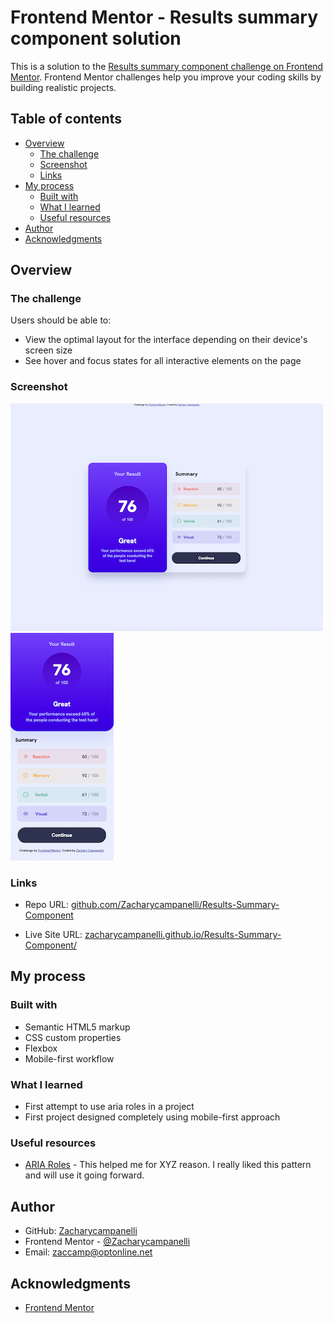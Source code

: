 # Frontend Mentor - Results summary component solution

This is a solution to the [Results summary component challenge on Frontend Mentor](https://www.frontendmentor.io/challenges/results-summary-component-CE_K6s0maV). Frontend Mentor challenges help you improve your coding skills by building realistic projects. 

## Table of contents

- [Overview](#overview)
  - [The challenge](#the-challenge)
  - [Screenshot](#screenshot)
  - [Links](#links)
- [My process](#my-process)
  - [Built with](#built-with)
  - [What I learned](#what-i-learned)
  - [Useful resources](#useful-resources)
- [Author](#author)
- [Acknowledgments](#acknowledgments)


## Overview

### The challenge

Users should be able to:

- View the optimal layout for the interface depending on their device's screen size
- See hover and focus states for all interactive elements on the page

### Screenshot

![](./assets/images/Desktop.jpg)
![](./assets/images/Mobile.jpg)


### Links

- Repo URL: [github.com/Zacharycampanelli/Results-Summary-Component](https://github.com/Zacharycampanelli/Results-Summary-Component)

- Live Site URL: [zacharycampanelli.github.io/Results-Summary-Component/](https://zacharycampanelli.github.io/Results-Summary-Component/)

## My process

### Built with

- Semantic HTML5 markup
- CSS custom properties
- Flexbox
- Mobile-first workflow

### What I learned

- First attempt to use aria roles in a project
- First project designed completely using mobile-first approach

### Useful resources

- [ARIA Roles](https://developer.mozilla.org/en-US/docs/Web/Accessibility/ARIA/ARIA_Techniques) - This helped me for XYZ reason. I really liked this pattern and will use it going forward.

## Author

- GitHub: [Zacharycampanelli](https://github.com/Zacharycampanelli)  
- Frontend Mentor - [@Zacharycampanelli](https://www.frontendmentor.io/profile/Zacharycampanelli)
- Email: [zaccamp@optonline.net](mailto:zaccamp@optonline.net)

## Acknowledgments

- [Frontend Mentor](https://www.frontendmentor.io)

